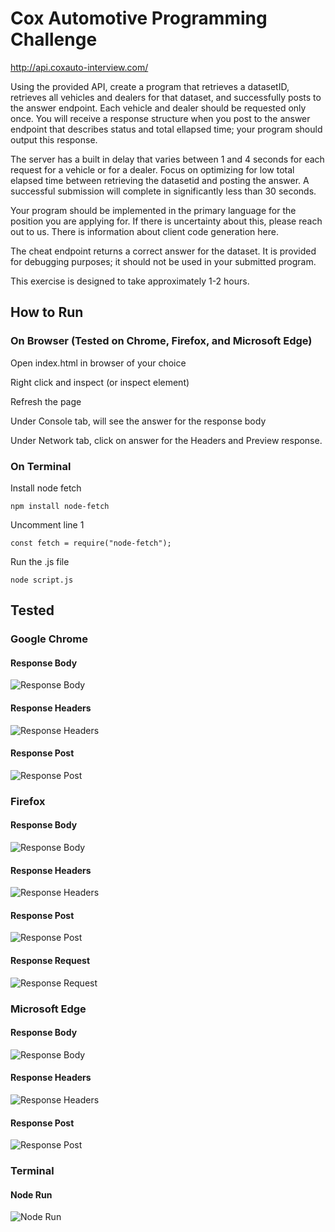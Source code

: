 # Cox Automotive Programming Challenge

http://api.coxauto-interview.com/

Using the provided API, create a program that retrieves a datasetID, retrieves all vehicles and dealers for that dataset, and successfully posts to the answer endpoint. Each vehicle and dealer should be requested only once. You will receive a response structure when you post to the answer endpoint that describes status and total ellapsed time; your program should output this response.

The server has a built in delay that varies between 1 and 4 seconds for each request for a vehicle or for a dealer. Focus on optimizing for low total elapsed time between retrieving the datasetid and posting the answer. A successful submission will complete in significantly less than 30 seconds.

Your program should be implemented in the primary language for the position you are applying for. If there is uncertainty about this, please reach out to us. There is information about client code generation here.

The cheat endpoint returns a correct answer for the dataset. It is provided for debugging purposes; it should not be used in your submitted program.

This exercise is designed to take approximately 1-2 hours.

## **How to Run**

### **On Browser (Tested on Chrome, Firefox, and Microsoft Edge)**

Open index.html in browser of your choice

Right click and inspect (or inspect element)

Refresh the page

Under Console tab, will see the answer for the response body

Under Network tab, click on answer for the Headers and Preview response.

### **On Terminal**

Install node fetch

`npm install node-fetch`

Uncomment line 1

`const fetch = require("node-fetch");`

Run the .js file

`node script.js`

## Tested

### Google Chrome
#### Response Body
![Response Body](https://github.com/krissylegaspi/Cox-Automotive-Challenge/blob/main/Screenshots/Chrome/Response%20body.jpg?raw=true)
#### Response Headers
![Response Headers](https://github.com/krissylegaspi/Cox-Automotive-Challenge/blob/main/Screenshots/Chrome/Response%20headers.jpg?raw=true)
#### Response Post
![Response Post](https://github.com/krissylegaspi/Cox-Automotive-Challenge/blob/main/Screenshots/Chrome/Response%20post.jpg?raw=true)

### Firefox
#### Response Body
![Response Body](https://github.com/krissylegaspi/Cox-Automotive-Challenge/blob/main/Screenshots/Firefox/Response%20body.jpg?raw=true)
#### Response Headers
![Response Headers](https://github.com/krissylegaspi/Cox-Automotive-Challenge/blob/main/Screenshots/Firefox/Response%20headers.jpg?raw=true)
#### Response Post
![Response Post](https://github.com/krissylegaspi/Cox-Automotive-Challenge/blob/main/Screenshots/Firefox/Response%20post.jpg?raw=true)
#### Response Request
![Response Request](https://github.com/krissylegaspi/Cox-Automotive-Challenge/blob/main/Screenshots/Firefox/Response%20request.jpg?raw=true)

### Microsoft Edge
#### Response Body
![Response Body](https://github.com/krissylegaspi/Cox-Automotive-Challenge/blob/main/Screenshots/Microsoft%20Edge/Response%20body.jpg?raw=true)
#### Response Headers
![Response Headers](https://github.com/krissylegaspi/Cox-Automotive-Challenge/blob/main/Screenshots/Microsoft%20Edge/Response%20headers.jpg?raw=true)
#### Response Post
![Response Post](https://github.com/krissylegaspi/Cox-Automotive-Challenge/blob/main/Screenshots/Microsoft%20Edge/Response%20post.jpg?raw=true)

### Terminal
#### Node Run
![Node Run](https://github.com/krissylegaspi/Cox-Automotive-Challenge/blob/main/Screenshots/Terminal/Node%20run.jpg?raw=true)